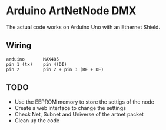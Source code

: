 ﻿# Arduino ArtNetNode DMX
The actual code works on Arduino Uno with an Ethernet Shield.
## Wiring
```
arduino       MAX485
pin 1 (tx)    pin 4(DI)
pin 2         pin 2 + pin 3 (RE + DE)
```
## TODO
- Use the EEPROM memory to store the settigs of the node
- Create a web interface to change the settings
- Check Net, Subnet and Universe of the artnet packet
- Clean up the code
